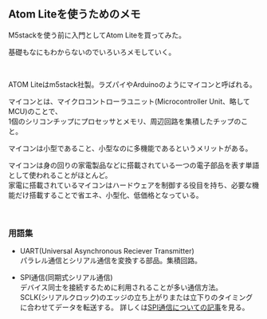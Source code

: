 ## Atom Liteを使うためのメモ

M5stackを使う前に入門としてAtom Liteを買ってみた。

基礎もなにもわからないのでいろいろメモしていく。

<br />

ATOM Liteはm5stack社製。ラズパイやArduinoのようにマイコンと呼ばれる。

マイコンとは、マイクロコントローラユニット(Microcontroller Unit、略してMCU)のことで、  
1個のシリコンチップにプロセッサとメモリ、周辺回路を集積したチップのこと。

マイコンは小型であること、小型なのに多機能であるというメリットがある。

マイコンは身の回りの家電製品などに搭載されている一つの電子部品を表す単語として使われることがほとんど。  
家電に搭載されているマイコンはハードウェアを制御する役目を持ち、必要な機能だけ搭載することで省エネ、小型化、低価格となっている。



<br />

### 用語集

- UART(Universal Asynchronous Reciever Transmitter)  
  パラレル通信とシリアル通信を変換する部品。集積回路。

- SPI通信(同期式シリアル通信)  
  デバイス同士を接続するために利用されることが多い通信方法。  
  SCLK(シリアルクロック)のエッジの立ち上がりまたは立下りのタイミングに合わせてデータを転送する。
  詳しくは[SPI通信についての記事](https://synapse.kyoto/glossary/spi/page001.html)を見る。  
